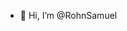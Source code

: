 - 👋 Hi, I’m @RohnSamuel


<!---
RohnSamuel/RohnSamuel is a ✨ special ✨ repository because its `README.md` (this file) appears on your GitHub profile.
You can click the Preview link to take a look at your changes.
--->
